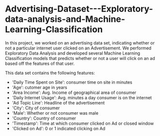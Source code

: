# Advertising-Dataset---Exploratory-data-analysis-and-Machine-Learning-Classification

In this project, we worked on an advertising data set, indicating whether or not a particular internet user clicked on an Advertisement. We performed Exploratory Data Analysis and developed several Machine Learning Classification models that predicts whether or not a user will click on an ad based off the features of that user.

This data set contains the following features:

- 'Daily Time Spent on Site': consumer time on site in minutes
- 'Age': cutomer age in years
- 'Area Income': Avg. Income of geographical area of consumer
- 'Daily Internet Usage': Avg. minutes a day consumer is on the internet
- 'Ad Topic Line': Headline of the advertisement
- 'City': City of consumer
- 'Male': Whether or not consumer was male
- 'Country': Country of consumer
- 'Timestamp': Time at which consumer clicked on Ad or closed window
- 'Clicked on Ad': 0 or 1 indicated clicking on Ad

